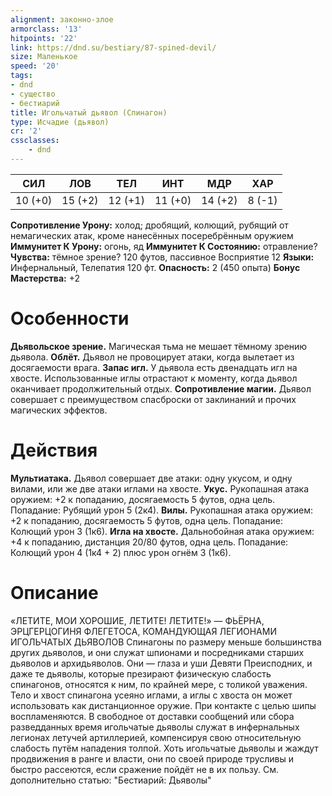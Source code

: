 ```yaml
---
alignment: законно-злое
armorclass: '13'
hitpoints: '22'
link: https://dnd.su/bestiary/87-spined-devil/
size: Маленькое
speed: '20'
tags:
- dnd
- существо
- бестиарий
title: Игольчатый дьявол (Спинагон)
type: Исчадие (дьявол)
cr: '2'
cssclasses:
    - dnd
---
```



| СИЛ | ЛОВ | ТЕЛ | ИНТ | МДР | ХАР |
|---|---|---|---|---|---|
| 10 (+0) | 15 (+2) | 12 (+1) | 11 (+0) | 14 (+2) | 8 (-1) |
**Сопротивление Урону:** холод; дробящий, колющий, рубящий от немагических атак, кроме нанесённых посеребрённым оружием
**Иммунитет К Урону:** огонь, яд
**Иммунитет К Состоянию:** отравление?
**Чувства:** тёмное зрение? 120 футов, пассивное Восприятие 12
**Языки:** Инфернальный, Телепатия 120 фт.
**Опасность:** 2 (450 опыта)
**Бонус Мастерства:** +2


# Особенности
**Дьявольское зрение.** Магическая тьма не мешает тёмному зрению дьявола.
**Облёт.** Дьявол не провоцирует атаки, когда вылетает из досягаемости врага.
**Запас игл.** У дьявола есть двенадцать игл на хвосте. Использованные иглы отрастают к моменту, когда дьявол оканчивает продолжительный отдых.
**Сопротивление магии.** Дьявол совершает с преимуществом спасброски от заклинаний и прочих магических эффектов.


# Действия
**Мультиатака.** Дьявол совершает две атаки: одну укусом, и одну вилами, или же две атаки иглами на хвосте.
**Укус.** Рукопашная атака оружием: +2 к попаданию, досягаемость 5 футов, одна цель. Попадание: Рубящий урон 5 (2к4).
**Вилы.** Рукопашная атака оружием: +2 к попаданию, досягаемость 5 футов, одна цель. Попадание: Колющий урон 3 (1к6).
**Игла на хвосте.** Дальнобойная атака оружием: +4 к попаданию, дистанция 20/80 футов, одна цель. Попадание: Колющий урон 4 (1к4 + 2) плюс урон огнём 3 (1к6).


# Описание
«ЛЕТИТЕ, МОИ ХОРОШИЕ, ЛЕТИТЕ! ЛЕТИТЕ!» — ФЬЁРНА, ЭРЦГЕРЦОГИНЯ ФЛЕГЕТОСА, КОМАНДУЮЩАЯ ЛЕГИОНАМИ ИГОЛЬЧАТЫХ ДЬЯВОЛОВ Спинагоны по размеру меньше большинства других дьяволов, и они служат шпионами и посредниками старших дьяволов и архидьяволов. Они — глаза и уши Девяти Преисподних, и даже те дьяволы, которые презирают физическую слабость спинагонов, относятся к ним, по крайней мере, с толикой уважения. Тело и хвост спинагона усеяно иглами, а иглы с хвоста он может использовать как дистанционное оружие. При контакте с целью шипы воспламеняются. В свободное от доставки сообщений или сбора разведданных время игольчатые дьяволы служат в инфернальных легионах летучей артиллерией, компенсируя свою относительную слабость путём нападения толпой. Хоть игольчатые дьяволы и жаждут продвижения в ранге и власти, они по своей природе трусливы и быстро рассеются, если сражение пойдёт не в их пользу. См. дополнительно статью: "Бестиарий: Дьяволы"